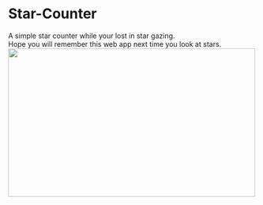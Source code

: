 # Star-Counter

A simple star counter while your lost in star gazing. 
<br>
Hope you will remember this web app next time you look at stars.
<br>
<img src="https://github.com/TeacherBCode/Star-Counter/assets/156999512/3783fe05-e192-49bd-ad6c-f4b57a11ca57" width = 500px height = 300px>

